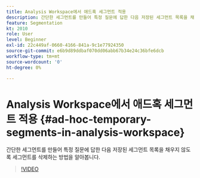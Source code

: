 ```yaml
---
title: Analysis Workspace에서 애드혹 세그먼트 적용
description: 간단한 세그먼트를 만들어 특정 질문에 답한 다음 저장된 세그먼트 목록을 채우지 않도록 세그먼트를 삭제하는 방법을 알아봅니다.
feature: Segmentation
kt: 2010
role: User
level: Beginner
exl-id: 22c449af-0660-4166-841a-9c1e77924350
source-git-commit: e6b9d89ddbaf070dd06abb67b34e24c36bfe6dcb
workflow-type: tm+mt
source-wordcount: '0'
ht-degree: 0%

---
```


# Analysis Workspace에서 애드혹 세그먼트 적용 {#ad-hoc-temporary-segments-in-analysis-workspace}

간단한 세그먼트를 만들어 특정 질문에 답한 다음 저장된 세그먼트 목록을 채우지 않도록 세그먼트를 삭제하는 방법을 알아봅니다.

>[!VIDEO](https://video.tv.adobe.com/v/23978/?quality=12&learn=on)
